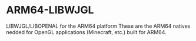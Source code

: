 # ARM64-LIBWJGL
LIBWJGL/LIBOPENAL for the ARM64 platform
These are the ARM64 natives nedded for OpenGL applications (Minecraft, etc.)
built for ARM64.
